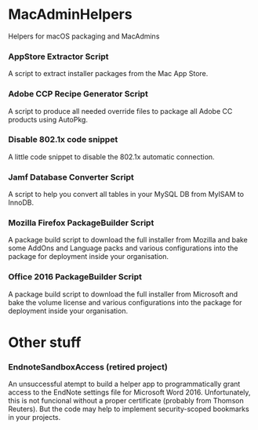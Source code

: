 # MacAdminHelpers
Helpers for macOS packaging and MacAdmins

### AppStore Extractor Script
A script to extract installer packages from the Mac App Store.

### Adobe CCP Recipe Generator Script
A script to produce all needed override files to package all Adobe CC products using AutoPkg.

### Disable 802.1x code snippet
A little code snippet to disable the 802.1x automatic connection.

### Jamf Database Converter Script
A script to help you convert all tables in your MySQL DB from MyISAM to InnoDB.

### Mozilla Firefox PackageBuilder Script
A package build script to download the full installer from Mozilla and bake some AddOns and Language packs and various configurations into the package for deployment inside your organisation.

### Office 2016 PackageBuilder Script
A package build script to download the full installer from Microsoft and bake the volume license and various configurations into the package for deployment inside your organisation.


# Other stuff

### EndnoteSandboxAccess (retired project)
An unsuccessful atempt to build a helper app to programmatically grant access to the EndNote settings file for Microsoft Word 2016. Unfortunately, this is not funcional without a proper certificate (probably from Thomson Reuters). But the code may help to implement security-scoped bookmarks in your projects.
